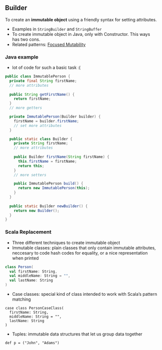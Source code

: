## Builder

To create an **immutable object** using a friendly syntax for setting attributes.

 - Examples in `StringBuilder` and `StringBuffer`
 - To create immutable object in Java, only with Constructor. This ways has two cons. 
 - Related patterns: [Focused Mutability]()

### Java example
 - lot of code for such a basic task :(
 ```java
 public class ImmutablePerson {
   private final String firstName;
   // more attributes
  
   public String getFirstName() {
     return firstName;
   }
   // more getters

   private ImmutablePerson(Builder builder) {
     firstName = builder.firstName;
     // set more attributes
   }

   public static class Builder {
     private String firstName;
     // more attributes
    
     public Builder firstName(String firstName) {
       this.firstName = firstName;
       return this;
     }
     // more setters

     public ImmutablePerson build() {
       return new ImmutablePerson(this);
     } 	
   }
  
   public static Builder newBuilder() {
     return new Builder();
   }
 }
 ```

### Scala Replacement
 - Three different techniques to create immutable object
 - Immutable classes: plain classes that only contain immutable attributes, neccesary to code hash codes for equality, or a nice representation when printed
 ```scala
 class Person(
   val firstName: String,
   val middleName: String = "",
   val lastName: String
 )
 ```
 - Case classes: special kind of class intended to work with Scala’s pattern matching
 ```
 case class PersonCaseClass(
   firstName: String,
   middleName: String = "",
   lastName: String
 )
 ```
 - Tuples: immutable data structures that let us group data together
 ```
 def p = ("John", "Adams")
 ```
 
